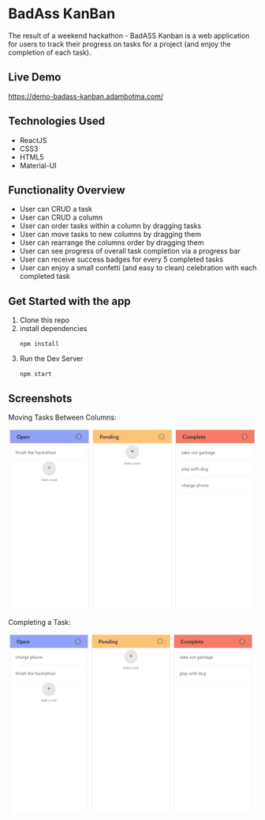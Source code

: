 # BadAss KanBan 

The result of a weekend hackathon - BadASS Kanban is a web application for users to track their progress on tasks for a project (and enjoy the completion of each task). 


## Live Demo

https://demo-badass-kanban.adambotma.com/


## Technologies Used
  * ReactJS
  * CSS3
  * HTML5
  * Material-UI
  

## Functionality Overview 
  * User can CRUD a task
  * User can CRUD a column
  * User can order tasks within a column by dragging tasks
  * User can move tasks to new columns by dragging them
  * User can rearrange the columns order by dragging them 
  * User can see progress of overall task completion via a progress bar
  * User can receive success badges for every 5 completed tasks
  * User can enjoy a small confetti (and easy to clean) celebration with each completed task 
  

## Get Started with the app
1. Clone this repo
2. install dependencies
   ~~~ 
   npm install
   ~~~
3. Run the Dev Server
   ~~~ 
   npm start 
   ~~~ 



## Screenshots

Moving Tasks Between Columns:

![](public/move-task-column.gif)

Completing a Task:

![](public/completed-task.gif)

